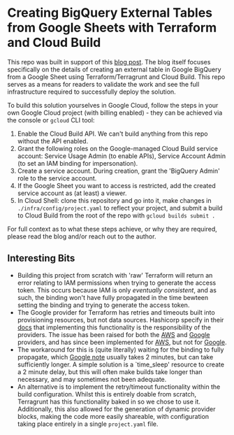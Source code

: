 # Creating BigQuery External Tables from Google Sheets with Terraform and Cloud Build

This repo was built in support of this [blog post](). The blog itself focuses specifically on the details of creating an external table in Google BigQuery from a Google Sheet using Terraform/Terragrunt and Cloud Build. This repo serves as a means for readers to validate the work and see the full infrastructure required to successfully deploy the solution.

To build this solution yourselves in Google Cloud, follow the steps in your own Google Cloud project (with billing enabled) - they can be achieved via the console or `gcloud` CLI tool:

1. Enable the Cloud Build API. We can't build anything from this repo without the API enabled.
2. Grant the following roles on the Google-managed Cloud Build service account: Service Usage Admin (to enable APIs), Service Account Admin (to set an IAM binding for impersonation).
3. Create a service account. During creation, grant the 'BigQuery Admin' role to the service account.
4. If the Google Sheet you want to access is restricted, add the created service account as (at least) a viewer.
5. In Cloud Shell: clone this repository and go into it, make changes in `./infra/config/project.yaml` to reflect your project, and submit a build to Cloud Build from the root of the repo with `gcloud builds submit .`

For full context as to what these steps achieve, or why they are required, please read the blog and/or reach out to the author.

## Interesting Bits
- Building this project from scratch with 'raw' Terraform will return an error relating to IAM permissions when trying to generate the access token. This occurs because IAM is only *eventually consistent*, and as such, the binding won't have fully propagated in the time bewteen setting the binding and trying to generate the access token. 
- The Google provider for Terraform has retries and timeouts built into provisioning resources, but not data sources. Hashicorp specify in their [docs](https://developer.hashicorp.com/terraform/plugin/sdkv2/resources/retries-and-customizable-timeouts) that implementing this functionality is the responsibility of the providers. The issue has been raised for both the [AWS]() and [Google]() providers, and has since been implemented for [AWS](), but not for [Google]().
- The workaround for this is (quite literally) waiting for the binding to fully propagate, which [Google note]() usually takes 2 minutes, but can take sufficiently longer. A simple solution is a `time_sleep' resource to create a 2 minute delay, but this will often make builds take longer than necessary, and may sometimes not been adequate.
- An alternative is to implement the retry/timeout functionality within the build configuration. Whilst this is entirely doable from scratch, Terragrunt has this functionality baked in so we chose to use it. Additionally, this also allowed for the generation of dynamic provider blocks, making the code more easily shareable, with configuration taking place entirely in a single `project.yaml` file.
